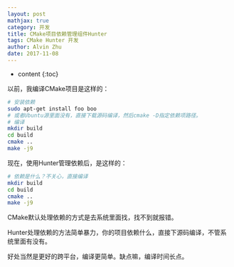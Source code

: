 ```yaml
---
layout: post
mathjax: true
category: 开发
title: CMake项目依赖管理组件Hunter
tags: CMake Hunter 开发
author: Alvin Zhu
date: 2017-11-08
---
```


* content
{:toc}

以前，我编译CMake项目是这样的：

```sh
# 安装依赖
sudo apt-get install foo boo
# 或者Ubuntu源里面没有，直接下载源码编译，然后cmake -D指定依赖项路径。
# 编译
mkdir build
cd build
cmake ..
make -j9
```

现在，使用Hunter管理依赖后，是这样的：

```sh
# 依赖是什么？不关心，直接编译
mkdir build
cd build
cmake ..
make -j9
```

CMake默认处理依赖的方式是去系统里面找，找不到就报错。

Hunter处理依赖的方法简单暴力，你的项目依赖什么，直接下源码编译，不管系统里面有没有。

好处当然是更好的跨平台，编译更简单。缺点嘛，编译时间长点。


